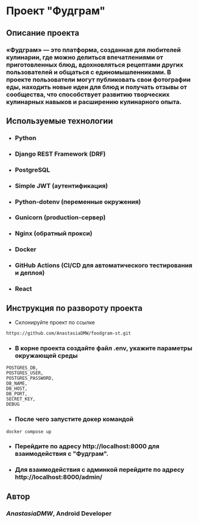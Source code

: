 # Проект "Фудграм"

## Описание проекта
### «Фудграм» — это платформа, созданная для любителей кулинарии, где можно делиться впечатлениями от приготовленных блюд, вдохновляться рецептами других пользователей и общаться с единомышленниками. В проекте пользователи могут публиковать свои фотографии еды, находить новые идеи для блюд и получать отзывы от сообщества, что способствует развитию творческих кулинарных навыков и расширению кулинарного опыта.
## Используемые технологии

* ### Python

* ### Django REST Framework (DRF)

* ### PostgreSQL

* ### Simple JWT (аутентификация)

* ### Python-dotenv (переменные окружения)

* ### Gunicorn (production-сервер)

* ### Nginx (обратный прокси)

* ### Docker

* ### GitHub Actions (CI/CD для автоматического тестирования и деплоя)

* ### React

## Инструкция по развороту проекта

* Склонируйте проект по ссылке

```
https://github.com/AnastasiaDMW/foodgram-st.git
```

* ### В корне проекта создайте файл .env, укажите параметры окружающей среды
```
POSTGRES_DB,
POSTGRES_USER,
POSTGRES_PASSWORD,
DB_NAME,
DB_HOST,
DB_PORT,
SECRET_KEY,
DEBUG
```
* ### После чего запустите докер командой
```
docker compose up
```
* ### Перейдите по адресу http://localhost:8000 для взаимодействия с "Фудграм".
* ### Для взаимодействия с админкой перейдите по адресу http://localhost:8000/admin/

## Автор
### *AnastasiaDMW*, Android Developer